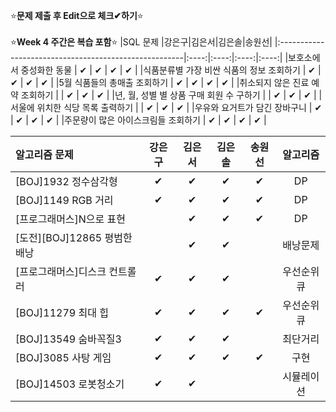 ⭐**문제 제출 후 Edit으로 체크✔하기**⭐<br/><br/>
⭐**Week 4 주간은 복습 포함**⭐
|SQL 문제                                               |강은구|김은서|김은솔|송원선|
|:------------------------------------------------------|:----:|:----:|:----:|:----:|
|보호소에서 중성화한 동물                                |  ✔   |  ✔   |   ✔   |  ✔    | 
|식품분류별 가장 비싼 식품의 정보 조회하기               |  ✔  |  ✔   |     ✔  |  ✔  | 
|5월 식품들의 총매출 조회하기                            |  ✔  |  ✔   |    ✔  |    ✔  | 
|취소되지 않은 진료 예약 조회하기                        |      |  ✔   |    ✔   |   ✔   | 
|년, 월, 성별 별 상품 구매 회원 수 구하기                |      | ✔   |    ✔   |    ✔  | 
|서울에 위치한 식당 목록 출력하기                        |      |  ✔   |    ✔   |  ✔    | 
|우유와 요거트가 담긴 장바구니                           |   ✔  | ✔   |    ✔   |  ✔    | 
|주문량이 많은 아이스크림들 조회하기                     |  ✔  |  ✔   |     ✔  |   ✔    | 

|알고리즘 문제                 |강은구|김은서|김은솔|송원선|알고리즘|
|:------------------------------|:----:|:----:|:----:|:----:|:------:|
|[BOJ]1932 정수삼각형           |  ✔  |   ✔  |    ✔ |   ✔   |DP       |
|[BOJ]1149 RGB 거리             |  ✔  |   ✔  |    ✔ |   ✔   |DP       |
|[프로그래머스]N으로 표현        |      |   ✔  |   ✔  |   ✔   |DP        |
|[도전][BOJ]12865 평범한 배낭   |      |  ✔   |  ✔    |      |배낭문제  |
|[프로그래머스]디스크 컨트롤러   |  ✔  |  ✔  |   ✔   |      |우선순위큐|
|[BOJ]11279 최대 힙            |  ✔   |  ✔  |  ✔   |   ✔   |우선순위큐|
|[BOJ]13549 숨바꼭질3          |  ✔   |  ✔  |   ✔  |      |최단거리  |
|[BOJ]3085 사탕 게임           |  ✔  |  ✔  |   ✔  |   ✔   |구현      |
|[BOJ]14503 로봇청소기         |   ✔  |  ✔  |      |      |시뮬레이션|
